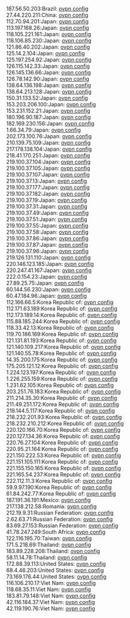 187.56.50.203:Brazil: [ovpn config](vpn/187_56_50_203.ovpn)  
27.44.220.211:China: [ovpn config](vpn/27_44_220_211.ovpn)  
112.70.94.201:Japan: [ovpn config](vpn/112_70_94_201.ovpn)  
113.197.168.26:Japan: [ovpn config](vpn/113_197_168_26.ovpn)  
118.105.221.161:Japan: [ovpn config](vpn/118_105_221_161.ovpn)  
118.106.85.230:Japan: [ovpn config](vpn/118_106_85_230.ovpn)  
121.86.40.202:Japan: [ovpn config](vpn/121_86_40_202.ovpn)  
125.14.2.104:Japan: [ovpn config](vpn/125_14_2_104.ovpn)  
125.197.254.92:Japan: [ovpn config](vpn/125_197_254_92.ovpn)  
126.115.142.33:Japan: [ovpn config](vpn/126_115_142_33.ovpn)  
126.145.136.66:Japan: [ovpn config](vpn/126_145_136_66.ovpn)  
126.78.142.90:Japan: [ovpn config](vpn/126_78_142_90.ovpn)  
138.64.136.198:Japan: [ovpn config](vpn/138_64_136_198.ovpn)  
138.64.213.128:Japan: [ovpn config](vpn/138_64_213_128.ovpn)  
150.31.133.52:Japan: [ovpn config](vpn/150_31_133_52.ovpn)  
153.203.206.100:Japan: [ovpn config](vpn/153_203_206_100.ovpn)  
153.231.152.21:Japan: [ovpn config](vpn/153_231_152_21.ovpn)  
180.196.90.187:Japan: [ovpn config](vpn/180_196_90_187.ovpn)  
182.169.230.156:Japan: [ovpn config](vpn/182_169_230_156.ovpn)  
1.66.34.79:Japan: [ovpn config](vpn/1_66_34_79.ovpn)  
202.173.100.76:Japan: [ovpn config](vpn/202_173_100_76.ovpn)  
210.139.75.109:Japan: [ovpn config](vpn/210_139_75_109.ovpn)  
217.178.138.104:Japan: [ovpn config](vpn/217_178_138_104.ovpn)  
218.41.170.251:Japan: [ovpn config](vpn/218_41_170_251.ovpn)  
219.100.37.104:Japan: [ovpn config](vpn/219_100_37_104.ovpn)  
219.100.37.105:Japan: [ovpn config](vpn/219_100_37_105.ovpn)  
219.100.37.107:Japan: [ovpn config](vpn/219_100_37_107.ovpn)  
219.100.37.13:Japan: [ovpn config](vpn/219_100_37_13.ovpn)  
219.100.37.177:Japan: [ovpn config](vpn/219_100_37_177.ovpn)  
219.100.37.182:Japan: [ovpn config](vpn/219_100_37_182.ovpn)  
219.100.37.19:Japan: [ovpn config](vpn/219_100_37_19.ovpn)  
219.100.37.31:Japan: [ovpn config](vpn/219_100_37_31.ovpn)  
219.100.37.49:Japan: [ovpn config](vpn/219_100_37_49.ovpn)  
219.100.37.51:Japan: [ovpn config](vpn/219_100_37_51.ovpn)  
219.100.37.55:Japan: [ovpn config](vpn/219_100_37_55.ovpn)  
219.100.37.58:Japan: [ovpn config](vpn/219_100_37_58.ovpn)  
219.100.37.86:Japan: [ovpn config](vpn/219_100_37_86.ovpn)  
219.100.37.87:Japan: [ovpn config](vpn/219_100_37_87.ovpn)  
219.100.37.96:Japan: [ovpn config](vpn/219_100_37_96.ovpn)  
219.126.131.110:Japan: [ovpn config](vpn/219_126_131_110.ovpn)  
220.146.123.185:Japan: [ovpn config](vpn/220_146_123_185.ovpn)  
220.247.41.167:Japan: [ovpn config](vpn/220_247_41_167.ovpn)  
222.0.154.23:Japan: [ovpn config](vpn/222_0_154_23.ovpn)  
27.89.25.75:Japan: [ovpn config](vpn/27_89_25_75.ovpn)  
60.144.56.230:Japan: [ovpn config](vpn/60_144_56_230.ovpn)  
60.47.184.96:Japan: [ovpn config](vpn/60_47_184_96.ovpn)  
112.166.66.5:Korea Republic of: [ovpn config](vpn/112_166_66_5.ovpn)  
112.171.63.189:Korea Republic of: [ovpn config](vpn/112_171_63_189.ovpn)  
112.173.189.14:Korea Republic of: [ovpn config](vpn/112_173_189_14.ovpn)  
115.88.185.244:Korea Republic of: [ovpn config](vpn/115_88_185_244.ovpn)  
118.33.42.13:Korea Republic of: [ovpn config](vpn/118_33_42_13.ovpn)  
119.70.186.169:Korea Republic of: [ovpn config](vpn/119_70_186_169.ovpn)  
121.131.81.193:Korea Republic of: [ovpn config](vpn/121_131_81_193.ovpn)  
121.140.109.217:Korea Republic of: [ovpn config](vpn/121_140_109_217.ovpn)  
121.140.55.78:Korea Republic of: [ovpn config](vpn/121_140_55_78.ovpn)  
14.35.200.175:Korea Republic of: [ovpn config](vpn/14_35_200_175.ovpn)  
175.205.121.12:Korea Republic of: [ovpn config](vpn/175_205_121_12.ovpn)  
1.224.123.197:Korea Republic of: [ovpn config](vpn/1_224_123_197.ovpn)  
1.226.255.159:Korea Republic of: [ovpn config](vpn/1_226_255_159.ovpn)  
1.231.62.105:Korea Republic of: [ovpn config](vpn/1_231_62_105.ovpn)  
203.251.76.183:Korea Republic of: [ovpn config](vpn/203_251_76_183.ovpn)  
211.214.35.30:Korea Republic of: [ovpn config](vpn/211_214_35_30.ovpn)  
211.49.251.172:Korea Republic of: [ovpn config](vpn/211_49_251_172.ovpn)  
218.144.5.117:Korea Republic of: [ovpn config](vpn/218_144_5_117.ovpn)  
218.232.201.93:Korea Republic of: [ovpn config](vpn/218_232_201_93.ovpn)  
218.232.210.212:Korea Republic of: [ovpn config](vpn/218_232_210_212.ovpn)  
220.120.166.70:Korea Republic of: [ovpn config](vpn/220_120_166_70.ovpn)  
220.127.134.36:Korea Republic of: [ovpn config](vpn/220_127_134_36.ovpn)  
220.76.27.104:Korea Republic of: [ovpn config](vpn/220_76_27_104.ovpn)  
220.95.21.164:Korea Republic of: [ovpn config](vpn/220_95_21_164.ovpn)  
221.150.222.53:Korea Republic of: [ovpn config](vpn/221_150_222_53.ovpn)  
221.151.105.111:Korea Republic of: [ovpn config](vpn/221_151_105_111.ovpn)  
221.155.150.165:Korea Republic of: [ovpn config](vpn/221_155_150_165.ovpn)  
221.165.54.237:Korea Republic of: [ovpn config](vpn/221_165_54_237.ovpn)  
222.112.11.3:Korea Republic of: [ovpn config](vpn/222_112_11_3.ovpn)  
59.9.97.190:Korea Republic of: [ovpn config](vpn/59_9_97_190.ovpn)  
61.84.242.77:Korea Republic of: [ovpn config](vpn/61_84_242_77.ovpn)  
187.191.36.191:Mexico: [ovpn config](vpn/187_191_36_191.ovpn)  
217.138.212.58:Romania: [ovpn config](vpn/217_138_212_58.ovpn)  
212.19.9.31:Russian Federation: [ovpn config](vpn/212_19_9_31.ovpn)  
2.62.63.71:Russian Federation: [ovpn config](vpn/2_62_63_71.ovpn)  
83.69.27.153:Russian Federation: [ovpn config](vpn/83_69_27_153.ovpn)  
41.78.247.249:South Africa: [ovpn config](vpn/41_78_247_249.ovpn)  
122.116.195.70:Taiwan: [ovpn config](vpn/122_116_195_70.ovpn)  
171.5.218.69:Thailand: [ovpn config](vpn/171_5_218_69.ovpn)  
183.89.228.208:Thailand: [ovpn config](vpn/183_89_228_208.ovpn)  
58.11.14.78:Thailand: [ovpn config](vpn/58_11_14_78.ovpn)  
172.88.39.113:United States: [ovpn config](vpn/172_88_39_113.ovpn)  
68.4.46.203:United States: [ovpn config](vpn/68_4_46_203.ovpn)  
73.169.176.44:United States: [ovpn config](vpn/73_169_176_44.ovpn)  
116.106.210.17:Viet Nam: [ovpn config](vpn/116_106_210_17.ovpn)  
118.68.35.11:Viet Nam: [ovpn config](vpn/118_68_35_11.ovpn)  
183.81.79.148:Viet Nam: [ovpn config](vpn/183_81_79_148.ovpn)  
42.116.184.37:Viet Nam: [ovpn config](vpn/42_116_184_37.ovpn)  
42.119.190.76:Viet Nam: [ovpn config](vpn/42_119_190_76.ovpn)  
